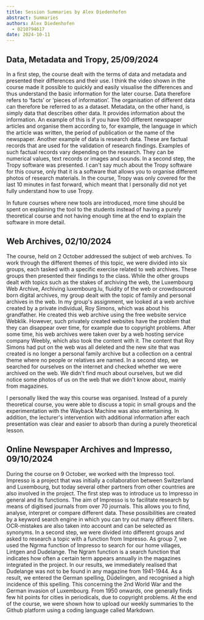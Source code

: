 ```yaml
---
title: Session Summaries by Alex Diedenhofen
abstract: Summaries
authors: Alex Diedenhofen
  - 0210794617
date: 2024-10-11
---
```


## Data, Metadata and Tropy, 25/09/2024
In a first step, the course dealt with the terms of data and metadata and presented their differences and their use. I think the video shown in the course made it possible to quickly and easily visualise the differences and thus understand the basic information for the later course. 
Data therefore refers to ‘facts’ or ‘pieces of information’. The organisation of different data can therefore be referred to as a dataset. Metadata, on the other hand, is simply data that describes other data. It provides information about the information. An example of this is if you have 100 different newspaper articles and organise them according to, for example, the language in which the article was written, the period of publication or the name of the newspaper.
Another example of data is research data. These are factual records that are used for the validation of research findings. Examples of such factual records vary depending on the research. They can be numerical values, text records or images and sounds.
In a second step, the Tropy software was presented. I can't say much about the Tropy software for this course, only that it is a software that allows you to organise different photos of research materials. In the course, Tropy was only covered for the last 10 minutes in fast forward, which meant that I personally did not yet fully understand how to use Tropy. 

In future courses where new tools are introduced, more time should be spent on explaining the tool to the students instead of having a purely theoretical course and not having enough time at the end to explain the software in more detail.

## Web Archives, 02/10/2024
The course, held on 2 October addressed the subject of web archives. To work through the different themes of this topic, we were divided into six groups, each tasked with a specific exercise related to web archives. These groups then presented their findings to the class.
While the other groups dealt with topics such as the stakes of archiving the web, the Luxembourg Web Archive, Archiving luxembourg.lu, fluidity of the web or crowdsourced born digital archives, my group dealt with the topic of family and personal archives in the web.
In my group's assignment, we looked at a web archive created by a private individual, Roy Simons, which was about his grandfather. He created this web archive using the free website service Webklik. However, such privately created websites have the problem that they can disappear over time, for example due to copyright problems. After some time, his web archives were taken over by a web hosting service company Weebly, which also took the content with it. The content that Roy Simons had put on the web was all deleted and the new site that was created is no longer a personal family archive but a collection on a central theme where no people or relatives are named. 
In a second step, we searched for ourselves on the internet and checked whether we were archived on the web. We didn't find much about ourselves, but we did notice some photos of us on the web that we didn't know about, mainly from magazines.

I personally liked the way this course was organised. Instead of a purely theoretical course, you were able to discuss a topic in small groups and the experimentation with the Wayback Machine was also entertaining. In addition, the lecturer's intervention with additional information after each presentation was clear and easier to absorb than during a purely theoretical lesson.

## Online Newspaper Archives and Impresso, 09/10/2024
During the course on 9 October, we worked with the Impresso tool. Impresso is a project that was initially a collaboration between Switzerland and Luxembourg, but today several other partners from other countries are also involved in the project.
The first step was to introduce us to Impresso in general and its functions. The aim of Impresso is to facilitate research by means of digitised journals from over 70 journals. This allows you to find, analyse, interpret or compare different data. These possibilities are created by a keyword search engine in which you can try out many different filters. OCR-mistakes are also taken into account and can be selected as synonyms.
In a second step, we were divided into different groups and asked to research a topic with a function from Impresso. As group 7, we used the Ngrma function of Impresso to search for our home villages, Lintgen and Dudelange. The Ngram function is a search function that indicates how often a certain term appears annually in the magazines integrated in the project. In our results, we immediately realised that Dudelange was not to be found in any magazine from 1941-1944. As a result, we entered the German spelling, Düdelingen, and recognised a high incidence of this spelling. This concerning the 2nd World War and the German invasion of Luxembourg. From 1950 onwards, one generally finds few hit points for cities in periodicals, due to copyright problems.
At the end of the course, we were shown how to upload our weekly summaries to the Github platform using a coding language called Markdown.





